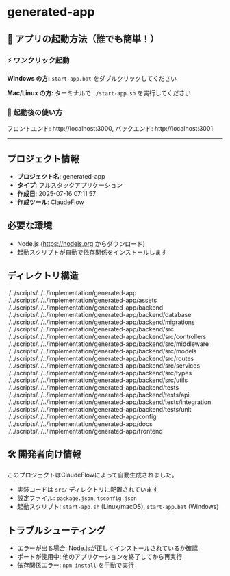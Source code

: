 # generated-app

## 🚀 アプリの起動方法（誰でも簡単！）

### ⚡ ワンクリック起動

**Windows の方:**
`start-app.bat` をダブルクリックしてください

**Mac/Linux の方:**
ターミナルで `./start-app.sh` を実行してください

### 📱 起動後の使い方
フロントエンド: http://localhost:3000, バックエンド: http://localhost:3001

---

## プロジェクト情報
- **プロジェクト名**: generated-app
- **タイプ**: フルスタックアプリケーション
- **作成日**: 2025-07-16 07:11:57
- **作成ツール**: ClaudeFlow

## 必要な環境
- Node.js (https://nodejs.org からダウンロード)
- 起動スクリプトが自動で依存関係をインストールします

## ディレクトリ構造
./../scripts/../../implementation/generated-app
./../scripts/../../implementation/generated-app/assets
./../scripts/../../implementation/generated-app/backend
./../scripts/../../implementation/generated-app/backend/database
./../scripts/../../implementation/generated-app/backend/migrations
./../scripts/../../implementation/generated-app/backend/src
./../scripts/../../implementation/generated-app/backend/src/controllers
./../scripts/../../implementation/generated-app/backend/src/middleware
./../scripts/../../implementation/generated-app/backend/src/models
./../scripts/../../implementation/generated-app/backend/src/routes
./../scripts/../../implementation/generated-app/backend/src/services
./../scripts/../../implementation/generated-app/backend/src/types
./../scripts/../../implementation/generated-app/backend/src/utils
./../scripts/../../implementation/generated-app/backend/tests
./../scripts/../../implementation/generated-app/backend/tests/api
./../scripts/../../implementation/generated-app/backend/tests/integration
./../scripts/../../implementation/generated-app/backend/tests/unit
./../scripts/../../implementation/generated-app/config
./../scripts/../../implementation/generated-app/docs
./../scripts/../../implementation/generated-app/frontend

## 🛠️ 開発者向け情報
このプロジェクトはClaudeFlowによって自動生成されました。
- 実装コードは `src/` ディレクトリに配置されています
- 設定ファイル: `package.json`, `tsconfig.json`
- 起動スクリプト: `start-app.sh` (Linux/macOS), `start-app.bat` (Windows)

## トラブルシューティング
- エラーが出る場合: Node.jsが正しくインストールされているか確認
- ポートが使用中: 他のアプリケーションを終了してから再実行
- 依存関係エラー: `npm install` を手動で実行

